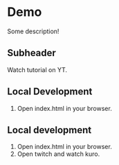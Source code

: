 # Demo

Some description!

## Subheader

Watch tutorial on YT.

## Local Development

1. Open index.html in your browser.

## Local development

1. Open index.html in your browser.
2. Open twitch and watch kuro.